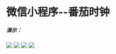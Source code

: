 # 微信小程序--番茄时钟
##### 演示：
![](./images/timer/view-index.gif)
![](./images/timer/view-todo.gif)
![](./images/timer/view-task.gif)
![](./images/timer/view-setting.gif)
